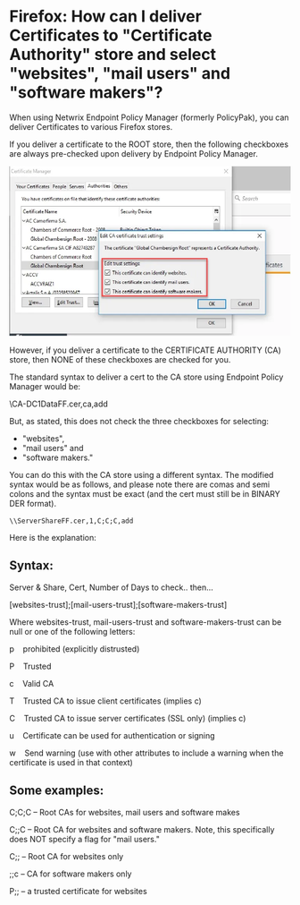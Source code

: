 # Firefox: How can I deliver Certificates to "Certificate Authority" store and select "websites", "mail users" and "software makers"?

When using Netwrix Endpoint Policy Manager (formerly PolicyPak), you can deliver Certificates to
various Firefox stores.

If you deliver a certificate to the ROOT store, then the following checkboxes are always pre-checked
upon delivery by Endpoint Policy Manager.

![212_1_image00](../../../../../../../static/img/product_docs/policypak/policypak/applicationsettings/preconfigured/firefox/certificate/212_1_image00.webp)

However, if you deliver a certificate to the CERTIFICATE AUTHORITY (CA) store, then NONE of these
checkboxes are checked for you.

The standard syntax to deliver a cert to the CA store using Endpoint Policy Manager would be:

\CA-DC1DataFF.cer,ca,add

But, as stated, this does not check the three checkboxes for selecting:

- "websites",
- "mail users" and
- "software makers."

You can do this with the CA store using a different syntax. The modified syntax would be as follows,
and please note there are comas and semi colons and the syntax must be exact (and the cert must
still be in BINARY DER format).

```
\\ServerShareFF.cer,1,C;C;C,add
```

Here is the explanation:

## Syntax:

Server & Share, Cert, Number of Days to check.. then…

[websites-trust];[mail-users-trust];[software-makers-trust]

Where websites-trust, mail-users-trust and software-makers-trust can be null or one of the following
letters:

p    prohibited (explicitly distrusted)

P    Trusted

c    Valid CA

T    Trusted CA to issue client certificates (implies c)

C    Trusted CA to issue server certificates (SSL only) (implies c)

u    Certificate can be used for authentication or signing

w    Send warning (use with other attributes to include a warning when the certificate is used in
that context)

## Some examples:

C;C;C – Root CAs for websites, mail users and software makes

C;;C – Root CA for websites and software makers. Note, this specifically does NOT specify a flag for
"mail users."

C;; – Root CA for websites only

;;c – CA for software makers only

P;; – a trusted certificate for websites
